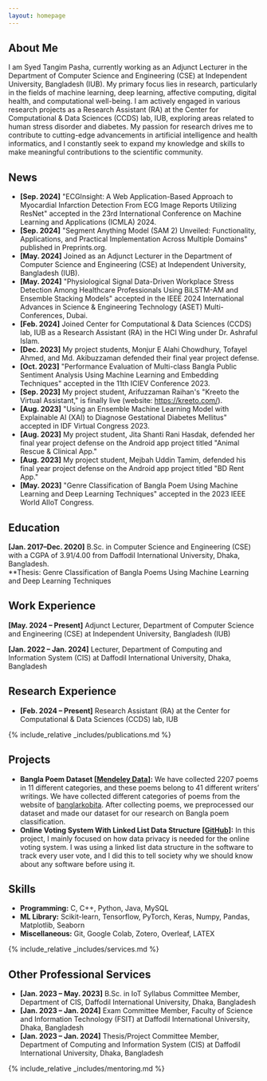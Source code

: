 ```yaml
---
layout: homepage
---
```


## About Me

I am Syed Tangim Pasha, currently working as an Adjunct Lecturer in the Department of Computer Science and Engineering (CSE) at Independent University, Bangladesh (IUB). My primary focus lies in research, particularly in the fields of machine learning, deep learning, affective computing, digital health, and computational well-being. I am actively engaged in various research projects as a Research Assistant (RA) at the Center for Computational & Data Sciences (CCDS) lab, IUB, exploring areas related to human stress disorder and diabetes. My passion for research drives me to contribute to cutting-edge advancements in artificial intelligence and health informatics, and I constantly seek to expand my knowledge and skills to make meaningful contributions to the scientific community.

## News

- **[Sep. 2024]** "ECGInsight: A Web Application-Based Approach to Myocardial Infarction Detection From ECG Image Reports Utilizing ResNet" accepted in the 23rd International Conference on Machine Learning and Applications (ICMLA) 2024.
- **[Sep. 2024]** "Segment Anything Model (SAM 2) Unveiled: Functionality, Applications, and Practical Implementation Across Multiple Domains" published in Preprints.org.
- **[May. 2024]** Joined as an Adjunct Lecturer in the Department of Computer Science and Engineering (CSE) at Independent University, Bangladesh (IUB).
- **[May. 2024]** "Physiological Signal Data-Driven Workplace Stress Detection Among Healthcare Professionals Using BiLSTM-AM and Ensemble Stacking Models" accepted in the IEEE 2024 International Advances in Science & Engineering Technology (ASET) Multi-Conferences, Dubai.
- **[Feb. 2024]** Joined Center for Computational & Data Sciences (CCDS) lab, IUB as a Research Assistant (RA) in the HCI Wing under Dr. Ashraful Islam.
- **[Dec. 2023]** My project students, Monjur E Alahi Chowdhury, Tofayel Ahmed, and Md. Akibuzzaman defended their final year project defense.
- **[Oct. 2023]** "Performance Evaluation of Multi-class Bangla Public Sentiment Analysis Using Machine Learning and Embedding Techniques" accepted in the 11th ICIEV Conference 2023.
- **[Sep. 2023]** My project student, Arifuzzaman Raihan's "Kreeto the Virtual Assistant," is finally live (website: https://kreeto.com/).
- **[Aug. 2023]** "Using an Ensemble Machine Learning Model with Explainable AI (XAI) to Diagnose Gestational Diabetes Mellitus" accepted in IDF Virtual Congress 2023.
- **[Aug. 2023]** My project student, Jita Shanti Rani Hasdak, defended her final year project defense on the Android app project titled "Animal Rescue & Clinical App."
- **[Aug. 2023]** My project student, Mejbah Uddin Tamim, defended his final year project defense on the Android app project titled "BD Rent App."
- **[May. 2023]** "Genre Classification of Bangla Poem Using Machine Learning and Deep Learning Techniques" accepted in the 2023 IEEE World AIIoT Congress.


## Education

**[Jan. 2017–Dec. 2020]** B.Sc. in Computer Science and Engineering (CSE) with a CGPA of 3.91/4.00 from Daffodil International University, Dhaka, Bangladesh. 
<br> **Thesis: Genre Classification of Bangla Poems Using Machine Learning and Deep Learning Techniques

## Work Experience

**[May. 2024 – Present]** Adjunct Lecturer, Department of Computer Science and Engineering (CSE) at Independent University, Bangladesh (IUB)

**[Jan. 2022 – Jan. 2024]** Lecturer, Department of Computing and Information System (CIS) at Daffodil International University, Dhaka, Bangladesh

## Research Experience

- **[Feb. 2024 – Present]** Research Assistant (RA) at the Center for Computational & Data Sciences (CCDS) lab, IUB 

{% include_relative _includes/publications.md %}

## Projects

- **Bangla Poem Dataset [<a href="https://data.mendeley.com/datasets/zgmrk5m566/draft?a=e1505a47-eb75-4623-9aef-fa845961114b">Mendeley Data</a>]:** We have collected 2207 poems in 11 different categories, and these poems belong to 41 different writers’ writings. We have collected different categories of poems from the website of <a href="https://banglarkobita.com/">banglarkobita</a>. After collecting poems, we preprocessed our dataset and made our dataset for our research on Bangla poem classification.
- **Online Voting System With Linked List Data Structure [<a href="https://github.com/Syed-Tangim-Pasha/Online-Voting-System">GitHub</a>]:** In this project, I mainly focused on how data privacy is needed for the online voting system. I was using a linked list data structure in the software to track every user vote, and I did this to tell society why we should know about any software before using it.

## Skills

- **Programming:** C, C++, Python, Java, MySQL
- **ML Library:** Scikit-learn, Tensorflow, PyTorch, Keras, Numpy, Pandas, Matplotlib, Seaborn
- **Miscellaneous:** Git, Google Colab, Zotero, Overleaf, LATEX

{% include_relative _includes/services.md %}

## Other Professional Services

- **[Jan. 2023 – May. 2023]** B.Sc. in IoT Syllabus Committee Member, Department of CIS, Daffodil International University, Dhaka, Bangladesh
- **[Jan. 2023 – Jan. 2024]** Exam Committee Member, Faculty of Science and Information Technology (FSIT) at Daffodil International University, Dhaka, Bangladesh
- **[Jan. 2023 – Jan. 2024]** Thesis/Project Committee Member, Department of Computing and Information System (CIS) at Daffodil International University, Dhaka, Bangladesh


{% include_relative _includes/mentoring.md %}
